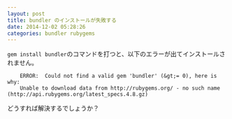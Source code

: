 ```yaml
---
layout: post
title: bundler のインストールが失敗する
date: 2014-12-02 05:28:26
categories: bundler rubygems
---
```

<p><code>gem install bundler</code>のコマンドを打つと、以下のエラーが出てインストールされません。</p>

```
    ERROR:  Could not find a valid gem 'bundler' (&gt;= 0), here is why:
    Unable to download data from http://rubygems.org/ - no such name (http://api.rubygems.org/latest_specs.4.8.gz)
```

<p>どうすれば解決するでしょうか？</p>
